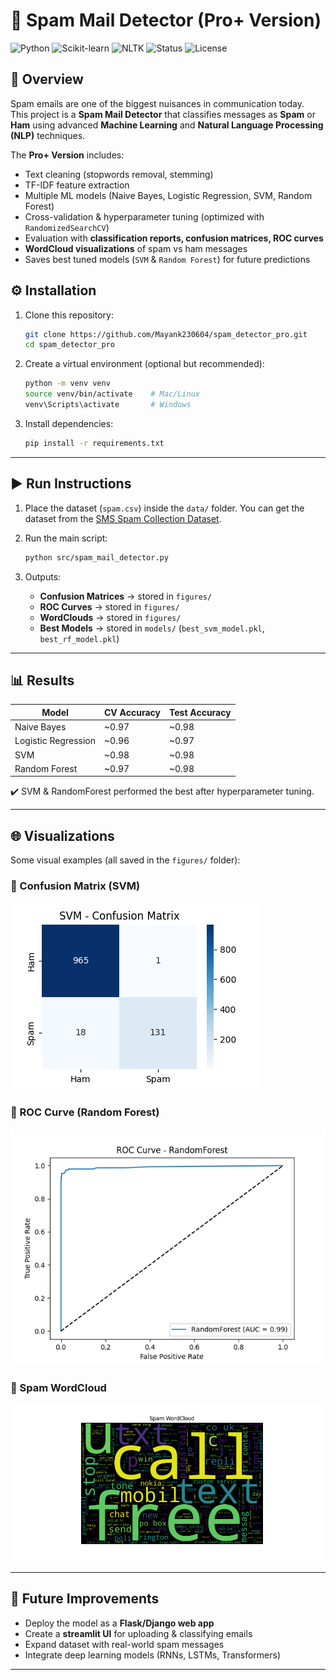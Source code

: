 # 📧 Spam Mail Detector (Pro+ Version)

![Python](https://img.shields.io/badge/Python-3.12-blue.svg)
![Scikit-learn](https://img.shields.io/badge/Scikit--learn-ML-orange.svg)
![NLTK](https://img.shields.io/badge/NLTK-NLP-green.svg)
![Status](https://img.shields.io/badge/status-completed-brightgreen)
![License](https://img.shields.io/badge/License-MIT-yellow.svg)

## 📌 Overview
Spam emails are one of the biggest nuisances in communication today.  
This project is a **Spam Mail Detector** that classifies messages as **Spam** or **Ham** using advanced **Machine Learning** and **Natural Language Processing (NLP)** techniques.  

The **Pro+ Version** includes:  
- Text cleaning (stopwords removal, stemming)  
- TF-IDF feature extraction  
- Multiple ML models (Naive Bayes, Logistic Regression, SVM, Random Forest)  
- Cross-validation & hyperparameter tuning (optimized with `RandomizedSearchCV`)  
- Evaluation with **classification reports, confusion matrices, ROC curves**  
- **WordCloud visualizations** of spam vs ham messages  
- Saves best tuned models (`SVM` & `Random Forest`) for future predictions  


## ⚙️ Installation

1. Clone this repository:
   ```bash
   git clone https://github.com/Mayank230604/spam_detector_pro.git
   cd spam_detector_pro
   ````

2. Create a virtual environment (optional but recommended):

   ```bash
   python -m venv venv
   source venv/bin/activate    # Mac/Linux
   venv\Scripts\activate       # Windows
   ```

3. Install dependencies:

   ```bash
   pip install -r requirements.txt
   ```

---

## ▶️ Run Instructions

1. Place the dataset (`spam.csv`) inside the `data/` folder.
   You can get the dataset from the [SMS Spam Collection Dataset](https://www.kaggle.com/uciml/sms-spam-collection-dataset).

2. Run the main script:

   ```bash
   python src/spam_mail_detector.py
   ```

3. Outputs:

   * **Confusion Matrices** → stored in `figures/`
   * **ROC Curves** → stored in `figures/`
   * **WordClouds** → stored in `figures/`
   * **Best Models** → stored in `models/` (`best_svm_model.pkl`, `best_rf_model.pkl`)

---

## 📊 Results

| Model               | CV Accuracy | Test Accuracy |
| ------------------- | ----------- | ------------- |
| Naive Bayes         | \~0.97      | \~0.98        |
| Logistic Regression | \~0.96      | \~0.97        |
| SVM                 | \~0.98      | \~0.98        |
| Random Forest       | \~0.97      | \~0.98        |

✔️ SVM & RandomForest performed the best after hyperparameter tuning.

---

## 🌐 Visualizations

Some visual examples (all saved in the `figures/` folder):

### 🔹 Confusion Matrix (SVM)

![Confusion Matrix](figures/SVM_confusion_matrix.png)

### 🔹 ROC Curve (Random Forest)

![ROC Curve](figures/RandomForest_roc.png)

### 🔹 Spam WordCloud

![Spam WordCloud](figures/spam_wordcloud.png)

---

## 🚀 Future Improvements

* Deploy the model as a **Flask/Django web app**
* Create a **streamlit UI** for uploading & classifying emails
* Expand dataset with real-world spam messages
* Integrate deep learning models (RNNs, LSTMs, Transformers)

---
